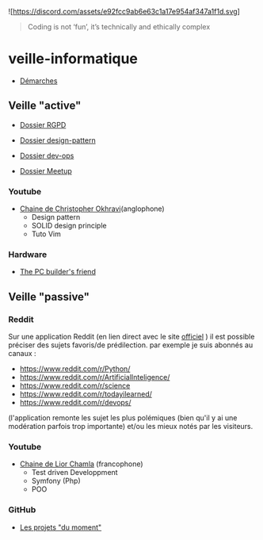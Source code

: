 ![https://discord.com/assets/e92fcc9ab6e63c1a17e954af347a1f1d.svg]
> Coding is not ‘fun’, it’s technically and ethically complex

# veille-informatique
- [Démarches](https://github.com/EPradillon/veille-informatique/blob/main/demarche.md)

## Veille "active"
- [Dossier RGPD](https://github.com/EPradillon/veille-informatique/tree/main/rgpd)

- [Dossier design-pattern](https://github.com/EPradillon/veille-informatique/tree/main/design-pattern)

- [Dossier dev-ops](https://github.com/EPradillon/veille-informatique/tree/main/dev-ops)

- [Dossier Meetup](https://github.com/EPradillon/veille-informatique/tree/main/meetup)
### Youtube
- [Chaine de Christopher Okhravi](https://www.youtube.com/channel/UCbF-4yQQAWw-UnuCd2Azfzg)(anglophone)
  - Design pattern
  - SOLID design principle
  - Tuto Vim

### Hardware
- [The PC builder's friend](https://www.logicalincrements.com/)

## Veille "passive"

  
### Reddit
Sur une application Reddit (en lien direct avec le site [officiel](https://www.reddit.com) ) il est possible préciser des sujets favoris/de prédilection.
par exemple je suis abonnés au canaux : 
- https://www.reddit.com/r/Python/
- https://www.reddit.com/r/ArtificialInteligence/
- https://www.reddit.com/r/science
- https://www.reddit.com/r/todayilearned/
- https://www.reddit.com/r/devops/

(l'application remonte les sujet les plus polémiques (bien qu'il y ai une modération parfois trop importante) et/ou les mieux notés par les visiteurs.

### Youtube
- [Chaine de Lior Chamla](https://www.youtube.com/channel/UCS71mal_TkTW_PpZR9YLpIA) (francophone)
  - Test driven Developpment
  - Symfony (Php)
  - POO
  
### GitHub

- [Les projets "du moment"](https://github.com/trending)
